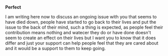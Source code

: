 **Perfect**

I am writing here now to discuss an ongoing issue with you that seems to have died down, people have started to go back to their lives and put the issue to the back of their mind, such a thing is expected, as people feel their contribution means nothing and watecer they do or have done doesn't seem to create an effect on their lives but I want you to know that it does differ and just your support can help people feel that they are cared about and it would be a support to them to keep going.